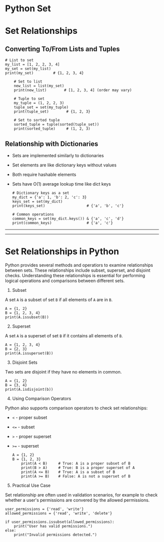 # Python Set
# Set Relationships

## Converting To/From Lists and Tuples

	# List to set
	my_list = [1, 2, 2, 3, 4]
	my_set = set(my_list)
	print(my_set)         # {1, 2, 3, 4}

        # Set to list
        new_list = list(my_set)
        print(new_list)        # [1, 2, 3, 4] (order may vary)

        # Tuple to set
        my_tuple = (1, 2, 2, 3)
        tuple_set = set(my_tuple)
        print(tuple_set)        # {1, 2, 3}

        # Set to sorted tuple
        sorted_tuple = tuple(sorted(tuple_set))
        print(sorted_tuple)     # (1, 2, 3)

## Relationship with Dictionaries

- Sets are implemented similarly to dictionaries
- Set elements are like dictionary keys without values
- Both require hashable elements
- Sets have O(1) average lookup time like dict keys

	```
	# Dictionary keys as a set
	my_dict = {'a': 1, 'b': 2, 'c': 3}
	keys_set = set(my_dict)
	print(keys_set)                   # {'a', 'b', 'c'}

	# Common operations
	common_keys = set(my_dict.keys()) & {'a', 'c', 'd'}
	print(common_keys)                # {'a', 'c'}
 	```


---
---

# Set Relationships in Python

Python provides several methods and operatiors to examine relationships between sets. These relationships include subset, superset, and disjoint checks. Understanding these relationships is essential for performing logical operations and comparisons between different sets.

1. Subset

A set `A` is a subset of set `B` if all elements of `A` are in `B`.

	A = {1, 2}
	B = {1, 2, 3, 4}
	print(A.issubset(B))

2. Superset

A set `A` is a superset of set `B` if it contains all elements of `B`.

	A = {1, 2, 3, 4}
	B = {2, 3}
	print(A.issuperset(B))

3. Disjoint Sets

Two sets are disjoint if they have no elements in common.

	A = {1, 2}
	B = {3, 4}
	print(A.isdisjoint(b))

4. Using Comparison Operators

Python also supports comparison operators to check set relationships:

- `<` - proper subset
- `<=` - subset
- `>` - proper superset
- `>=` - superset

	```
	A = {1, 2}
	B = {1, 2, 3}
        print(A < B)     # True: A is a proper subset of B
        print(B > A)     # True: B is a proper superset of A
        print(A <= B)    # True: A is a subset of B
        print(A >= B)    # False: A is not a superset of B
	```

5. Practical Use Case

Set relationship are often used in validation scenarios, for example to check whether a user's permissions are convered by the allowed permissions.

	user_permissions = {'read', 'write'}
	allowed_permissions = {'read', 'write', 'delete'}

	if user_permissions.issubset(allowed_permissions):
	    print("User has valid permissions.")
	else:
	    print("Invalid permissions detected.")


